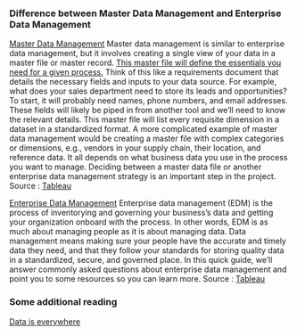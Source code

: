 ### Difference between Master Data Management and Enterprise Data Management
<ins>Master Data Management</ins>
Master data management is similar to enterprise data management, but it involves creating a single view of your data in a master file or master record. <ins>This master file will define the essentials you need for a given process.</ins> Think of this like a requirements document that details the necessary fields and inputs to your data source. For example, what does your sales department need to store its leads and opportunities? To start, it will probably need names, phone numbers, and email addresses. These fields will likely be piped in from another tool and we’ll need to know the relevant details. This master file will list every requisite dimension in a dataset in a standardized format. A more complicated example of master data management would be creating a master file with complex categories or dimensions, e.g., vendors in your supply chain, their location, and reference data. It all depends on what business data you use in the process you want to manage. Deciding between a master data file or another enterprise data management strategy is an important step in the project.
Source : [Tableau](https://www.tableau.com/learn/articles/enterprise-data-management)

<ins>Enterprise Data Management</ins>
Enterprise data management (EDM) is the process of inventorying and governing your business’s data and getting your organization onboard with the process. In other words, EDM is as much about managing people as it is about managing data. Data management means making sure your people have the accurate and timely data they need, and that they follow your standards for storing quality data in a standardized, secure, and governed place. In this quick guide, we’ll answer commonly asked questions about enterprise data management and point you to some resources so you can learn more.
Source : [Tableau](https://www.tableau.com/learn/articles/enterprise-data-management)

### Some additional reading
[Data is everywhere](https://www.linkedin.com/pulse/enterprise-data-management-everywhere-how-can-managed-jonathan-roffey/)

